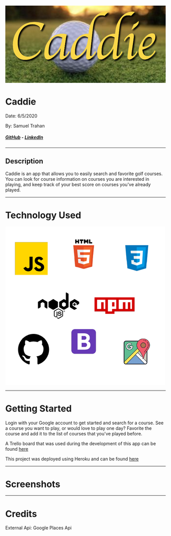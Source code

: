 ![](public/images/caddie-head.png)
# Caddie
Date: 6/5/2020

By: Samuel Trahan

##### [GitHub](https://github.com/samueltrahan) - [LinkedIn](https://www.linkedin.com/in/samueltrahan/)

----

## Description

Caddie is an app that allows you to easily search and favorite golf courses.  You can look for course information on courses you are interested in playing, and keep track of your best score on courses you've already played.

----
# Technology Used

![](/public/images/tech.png)

----

# Getting Started

Login with your Google account to get started and search for a course.  See a course you want to play, or would love to play one day?  Favorite the course and add it to the list of courses that you've played before.

A Trello board that was used during the development of this app can be found [here](https://trello.com/b/DVxH1eaR/caddie)

This project was deployed using Heroku and can be found [here](https://caddie-golf.herokuapp.com/users)


----
# Screenshots




----
# Credits

External Api: Google Places Api
